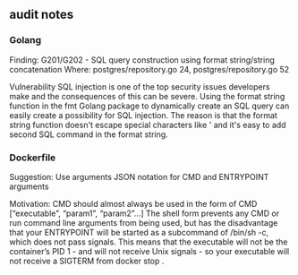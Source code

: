 ## audit notes

### Golang
Finding: G201/G202 - SQL query construction using format string/string concatenation
Where: postgres/repository.go 24, postgres/repository.go 52

Vulnerability
SQL injection is one of the top security issues developers make and the consequences of this can be severe. Using the format string function in the fmt Golang package to dynamically create an SQL query can easily create a possibility for SQL injection. The reason is that the format string function doesn't escape special characters like ' and it's easy to add second SQL command in the format string.


### Dockerfile
Suggestion: Use arguments JSON notation for CMD and ENTRYPOINT arguments

Motivation: CMD should almost always be used in the form of CMD [“executable”, “param1”, “param2”…]
The shell form prevents any CMD or run command line arguments from being used, but has the disadvantage that your ENTRYPOINT will be started as a subcommand of /bin/sh -c, which does not pass signals. This means that the executable will not be the container’s PID 1 - and will not receive Unix signals - so your executable will not receive a SIGTERM from docker stop .
